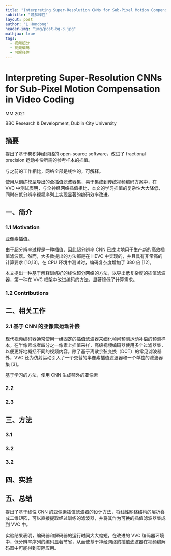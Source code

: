 ```yaml
---
title: "Interpreting Super-Resolution CNNs for Sub-Pixel Motion Compensation in Video Coding"
subtitle: "可解释性"
layout: post
author: "L Hondong"
header-img: "img/post-bg-3.jpg"
mathjax: true
tags:
  - 视频超分
  - 视频编码
  - 可解释性
---
```


# Interpreting Super-Resolution CNNs for Sub-Pixel Motion Compensation in Video Coding

MM 2021

BBC Research & Development, Dublin City University

## 摘要

提出了基于卷积神经网络的 open-source software，改进了 fractional precision 运动补偿所需的参考样本的插值。

与之前的工作相比，网络全部是线性的，可解释。

使用从训练模型导出的全插值滤波器集，易于集成到传统视频编码方案中，在 VVC 中测试表明，与全神经网络插值相比，本文的学习插值的复杂性大大降低，同时在低分辨率视频序列上实现显著的编码效率改进。

## 一、简介

### 1.1 Motivation

亚像素插值。

由于超分辨率过程是一种插值，因此超分辨率 CNN 已成功地用于生产新的高效插值滤波器。然而，大多数提出的方法都是在 HEVC 中实现的，并且具有非常高的计算要求 [10,13]，在 CPU 环境中测试时，编码复杂度增加了 380 倍 [12]。

本文提出一种基于解释训练好的线性超分网络的方法，以导出低复杂度的插值滤波器，第一种在 VVC 框架中改进编码的方法，显著降低了计算需求。

### 1.2 Contributions

## 二、相关工作

### 2.1 基于 CNN 的亚像素运动补偿

现代视频编码器通常使用一组固定的插值滤波器来细化帧间预测运动补偿的预测样本，在半像素或者四分之一像素上插值采样，高级视频编码器使用多个过滤器集，以便更好地概括不同的视频内容。除了基于离散余弦变换（DCT）的常见滤波器外，VVC 还为仿射运动引入了一个交替的半像素插值滤波器和一个单独的滤波器集 [3]。

基于学习的方法，使用 CNN 生成额外的亚像素

### 2.2

### 2.3

## 三、方法

### 3.1

### 3.2

### 3.2

## 四、实验

## 五、总结

提出了基于线性 CNN 的亚像素插值滤波器的设计方法，将线性网络结构的层折叠成二维矩阵，可以直接提取经过训练的滤波器，并将其作为可换的插值滤波器集成到 VVC 中。

实验结果表明，编码器和解码器的运行时间大大缩短，在改进的 VVC 编码器环境中，低分辨率序列的编码显著节省，从而使基于神经网络的插值滤波器在视频编解码器中可能得到实际应用。
